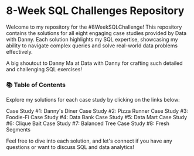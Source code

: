 # **8-Week SQL Challenges Repository**

Welcome to my repository for the #8WeekSQLChallenge! This repository contains the solutions for all eight engaging case studies provided by Data with Danny. Each solution highlights my SQL expertise, showcasing my ability to navigate complex queries and solve real-world data problems effectively.

A big shoutout to Danny Ma at Data with Danny for crafting such detailed and challenging SQL exercises!

### 📚 Table of Contents

Explore my solutions for each case study by clicking on the links below:

Case Study #1: Danny's Diner
Case Study #2: Pizza Runner
Case Study #3: Foodie-Fi
Case Study #4: Data Bank
Case Study #5: Data Mart
Case Study #6: Clique Bait
Case Study #7: Balanced Tree
Case Study #8: Fresh Segments

Feel free to dive into each solution, and let's connect if you have any questions or want to discuss SQL and data analytics!
